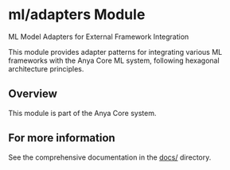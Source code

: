 # ml/adapters Module

ML Model Adapters for External Framework Integration

This module provides adapter patterns for integrating various ML frameworks
with the Anya Core ML system, following hexagonal architecture principles.

## Overview

This module is part of the Anya Core system.

## For more information

See the comprehensive documentation in the [docs/](../../../docs/) directory.

